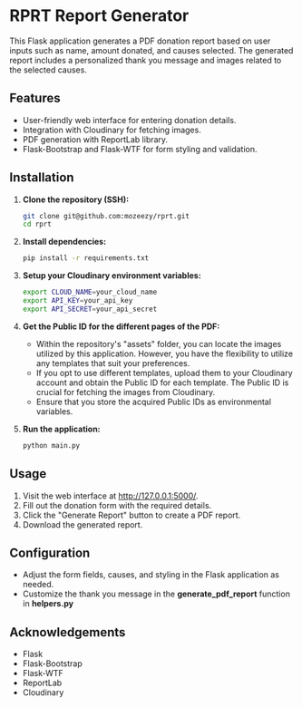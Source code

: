# RPRT Report Generator

This Flask application generates a PDF donation report based on user inputs such as name, amount donated, and causes selected. The generated report includes a personalized thank you message and images related to the selected causes.

## Features

- User-friendly web interface for entering donation details.
- Integration with Cloudinary for fetching images.
- PDF generation with ReportLab library.
- Flask-Bootstrap and Flask-WTF for form styling and validation.


## Installation

1. **Clone the repository (SSH):**

   ```bash
   git clone git@github.com:mozeezy/rprt.git
   cd rprt
2. **Install dependencies:**
   ```bash
   pip install -r requirements.txt
   ```
3. **Setup your Cloudinary environment variables:**
   ```bash
   export CLOUD_NAME=your_cloud_name
   export API_KEY=your_api_key
   export API_SECRET=your_api_secret
   ```
4. **Get the Public ID for the different pages of the PDF:**
   - Within the repository's "assets" folder, you can locate the images utilized by this application. However, you have the flexibility to utilize any templates that suit your preferences.
   - If you opt to use different templates, upload them to your Cloudinary account and obtain the Public ID for each template. The Public ID is crucial for fetching the images from Cloudinary.
   - Ensure that you store the acquired Public IDs as environmental variables.

5. **Run the application:**
   ```bash
   python main.py
   ```

## Usage

1. Visit the web interface at http://127.0.0.1:5000/.
2. Fill out the donation form with the required details.
3. Click the "Generate Report" button to create a PDF report.
4. Download the generated report.


## Configuration
- Adjust the form fields, causes, and styling in the Flask application as needed.
- Customize the thank you message in the **generate_pdf_report** function in **helpers.py** 

## Acknowledgements

- Flask
- Flask-Bootstrap
- Flask-WTF
- ReportLab
- Cloudinary